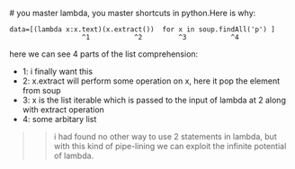 #<title> Python LAMBDA Hacks </title>
you master lambda, you master shortcuts in python.Here is why:

    data=[(lambda x:x.text)(x.extract())  for x in soup.findAll('p') ]
                      ^1           ^2         ^3           ^4

here we can see 4 parts of the list comprehension:

 - 1: i finally want this
 - 2: x.extract will perform some operation on x, here it pop the element from soup
 - 3: x is the list iterable which is passed to the input of lambda at 2 along with extract operation
 - 4: some arbitary list

>> i had found no other way to use 2 statements in lambda, but with this
>> kind of pipe-lining we can exploit the infinite potential of lambda.


